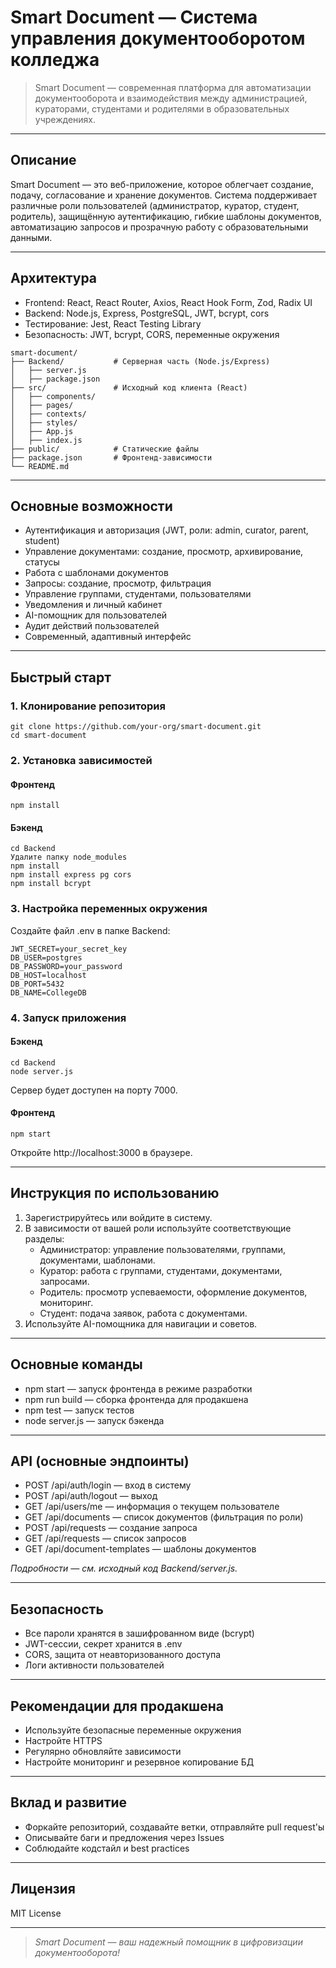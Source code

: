 # Smart Document — Система управления документооборотом колледжа


> Smart Document — современная платформа для автоматизации документооборота и взаимодействия между администрацией, кураторами, студентами и родителями в образовательных учреждениях.

---

## Описание

Smart Document — это веб-приложение, которое облегчает создание, подачу, согласование и хранение документов. Система поддерживает различные роли пользователей (администратор, куратор, студент, родитель), защищённую аутентификацию, гибкие шаблоны документов, автоматизацию запросов и прозрачную работу с образовательными данными.

---

## Архитектура

- Frontend: React, React Router, Axios, React Hook Form, Zod, Radix UI
- Backend: Node.js, Express, PostgreSQL, JWT, bcrypt, cors
- Тестирование: Jest, React Testing Library
- Безопасность: JWT, bcrypt, CORS, переменные окружения

```
smart-document/
├── Backend/           # Серверная часть (Node.js/Express)
│   ├── server.js
│   ├── package.json
├── src/               # Исходный код клиента (React)
│   ├── components/
│   ├── pages/
│   ├── contexts/
│   ├── styles/
│   ├── App.js
│   ├── index.js
├── public/            # Статические файлы
├── package.json       # Фронтенд-зависимости
└── README.md
```


---

## Основные возможности

- Аутентификация и авторизация (JWT, роли: admin, curator, parent, student)
- Управление документами: создание, просмотр, архивирование, статусы
- Работа с шаблонами документов
- Запросы: создание, просмотр, фильтрация
- Управление группами, студентами, пользователями
- Уведомления и личный кабинет
- AI-помощник для пользователей
- Аудит действий пользователей
- Современный, адаптивный интерфейс

---

## Быстрый старт

### 1. Клонирование репозитория
```
git clone https://github.com/your-org/smart-document.git
cd smart-document
```

### 2. Установка зависимостей
#### Фронтенд
```
npm install
```
#### Бэкенд
```
cd Backend
Удалите папку node_modules
npm install
npm install express pg cors
npm install bcrypt
```

### 3. Настройка переменных окружения
Создайте файл .env в папке Backend:
```
JWT_SECRET=your_secret_key
DB_USER=postgres
DB_PASSWORD=your_password
DB_HOST=localhost
DB_PORT=5432
DB_NAME=CollegeDB
```

### 4. Запуск приложения
#### Бэкенд
```
cd Backend
node server.js
```
Сервер будет доступен на порту 7000.

#### Фронтенд
```
npm start
```
Откройте http://localhost:3000 в браузере.

---

## Инструкция по использованию

1. Зарегистрируйтесь или войдите в систему.
2. В зависимости от вашей роли используйте соответствующие разделы:
   - Администратор: управление пользователями, группами, документами, шаблонами.
   - Куратор: работа с группами, студентами, документами, запросами.
   - Родитель: просмотр успеваемости, оформление документов, мониторинг.
   - Студент: подача заявок, работа с документами.
3. Используйте AI-помощника для навигации и советов.

---

## Основные команды

- npm start — запуск фронтенда в режиме разработки
- npm run build — сборка фронтенда для продакшена
- npm test — запуск тестов
- node server.js — запуск бэкенда

---

## API (основные эндпоинты)

- POST /api/auth/login — вход в систему
- POST /api/auth/logout — выход
- GET /api/users/me — информация о текущем пользователе
- GET /api/documents — список документов (фильтрация по роли)
- POST /api/requests — создание запроса
- GET /api/requests — список запросов
- GET /api/document-templates — шаблоны документов

_Подробности — см. исходный код Backend/server.js._

---

## Безопасность

- Все пароли хранятся в зашифрованном виде (bcrypt)
- JWT-сессии, секрет хранится в .env
- CORS, защита от неавторизованного доступа
- Логи активности пользователей

---

## Рекомендации для продакшена

- Используйте безопасные переменные окружения
- Настройте HTTPS
- Регулярно обновляйте зависимости
- Настройте мониторинг и резервное копирование БД

---

## Вклад и развитие

- Форкайте репозиторий, создавайте ветки, отправляйте pull request'ы
- Описывайте баги и предложения через Issues
- Соблюдайте кодстайл и best practices

---

## Лицензия

MIT License

---

> _Smart Document — ваш надежный помощник в цифровизации документооборота!_
